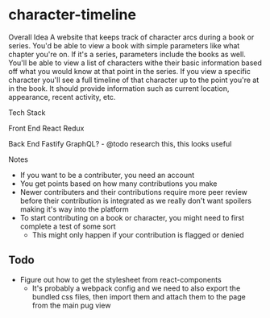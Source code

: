 # character-timeline

Overall Idea
A website that keeps track of character arcs during a book or series. You'd be able to view a book with simple parameters like what chapter you're on. If it's a series, parameters include the books as well. You'll be able to view a list of characters withe their basic information based off what you would know at that point in the series. If you view a specific character you'll see a full timeline of that character up to the point you're at in the book. It should provide information such as current location, appearance, recent activity, etc.

Tech Stack

Front End
React
Redux

Back End
Fastify
GraphQL? - @todo research this, this looks useful

Notes
- If you want to be a contributer, you need an account
- You get points based on how many contributions you make
- Newer contributers and their contributions require more peer review before their contribution is integrated as we really don't want spoilers making it's way into the platform
- To start contributing on a book or character, you might need to first complete a test of some sort
	- This might only happen if your contribution is flagged or denied


## Todo
- Figure out how to get the stylesheet from react-components
  - It's probably a webpack config and we need to also export the bundled css files, then import them and attach them to the page from the main pug view

